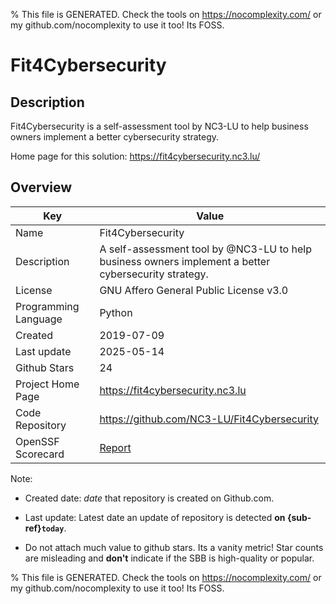 
% This file is GENERATED. Check the tools on https://nocomplexity.com/ or my github.com/nocomplexity to use it too! Its FOSS. 

# Fit4Cybersecurity

## Description 

Fit4Cybersecurity is a self-assessment tool by NC3-LU to help business owners implement a better cybersecurity strategy.

Home page for this solution: https://fit4cybersecurity.nc3.lu/ 

## Overview 

| Key | Value |
| --- | --- |
| Name | Fit4Cybersecurity |
| Description | A self-assessment tool by @NC3-LU to help business owners implement a better cybersecurity strategy. |
| License | GNU Affero General Public License v3.0 |
| Programming Language | Python |
| Created | 2019-07-09 |
| Last update | 2025-05-14 |
| Github Stars | 24 |
| Project Home Page | https://fit4cybersecurity.nc3.lu |
| Code Repository | https://github.com/NC3-LU/Fit4Cybersecurity |
| OpenSSF Scorecard | [Report](https://securityscorecards.dev/viewer/?uri=github.com/NC3-LU/Fit4Cybersecurity) |

Note:
 - Created date: *date* that repository is created on Github.com. 

- Last update: Latest date an update of repository is detected **on {sub-ref}`today`**. 

- Do not attach much value to github stars. Its a vanity metric! Star counts are misleading and 
**don't** indicate if the SBB is high-quality or popular.

% This file is GENERATED. Check the tools on https://nocomplexity.com/ or my github.com/nocomplexity to use it too! Its FOSS. 

